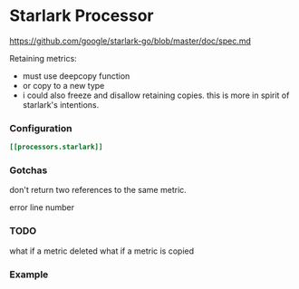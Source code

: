 # Starlark Processor

https://github.com/google/starlark-go/blob/master/doc/spec.md

Retaining metrics:
- must use deepcopy function
- or copy to a new type
- i could also freeze and disallow retaining copies.  this is more in spirit of starlark's intentions.

### Configuration

```toml
[[processors.starlark]]
```

### Gotchas

don't return two references to the same metric.

error line number

### TODO

what if a metric deleted
what if a metric is copied

### Example
